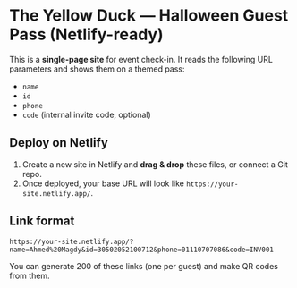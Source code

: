 # The Yellow Duck — Halloween Guest Pass (Netlify-ready)

This is a **single-page site** for event check-in. It reads the following URL parameters and shows them on a themed pass:
- `name`
- `id`
- `phone`
- `code` (internal invite code, optional)

## Deploy on Netlify
1. Create a new site in Netlify and **drag & drop** these files, or connect a Git repo.
2. Once deployed, your base URL will look like `https://your-site.netlify.app/`.

## Link format
```
https://your-site.netlify.app/?name=Ahmed%20Magdy&id=30502052100712&phone=01110707086&code=INV001
```

You can generate 200 of these links (one per guest) and make QR codes from them.
